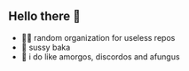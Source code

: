 ## Hello there 👋

- 🙋‍♀️ random organization for useless repos
- 🌈 sussy baka
- 🍿 i do like amorgos, discordos and afungus

